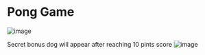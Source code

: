 # Pong Game
 

![image](https://user-images.githubusercontent.com/104844876/200564436-0467b148-b5ef-4a4d-83f9-6dfc5893dcda.png)



Secret bonus dog will appear after reaching 10 pints score
![image](https://user-images.githubusercontent.com/104844876/200564103-c9b1c8ad-0e6f-408e-9804-b92255d3f124.png)
